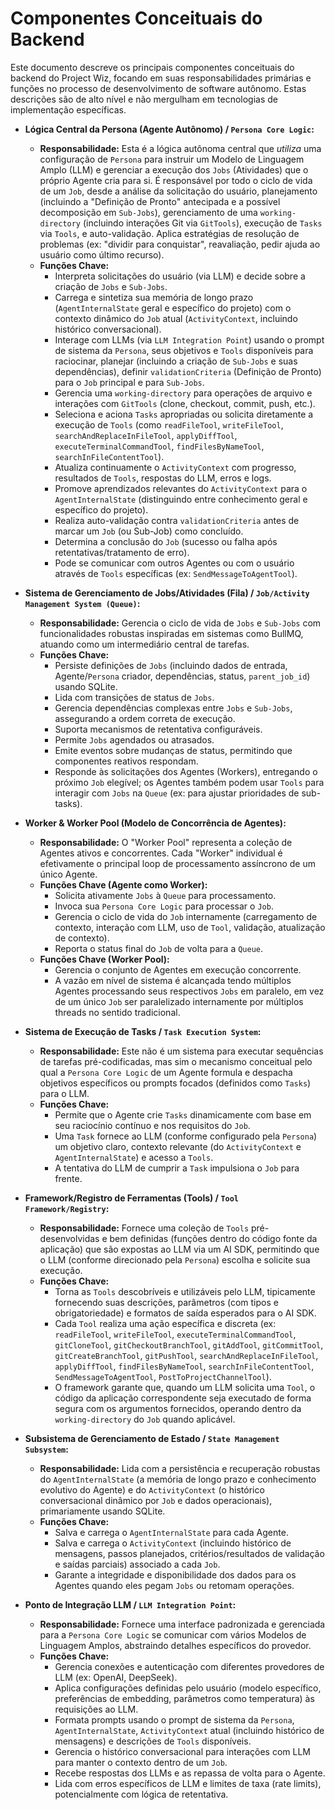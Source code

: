 # Componentes Conceituais do Backend

Este documento descreve os principais componentes conceituais do backend do Project Wiz, focando em suas responsabilidades primárias e funções no processo de desenvolvimento de software autônomo. Estas descrições são de alto nível e não mergulham em tecnologias de implementação específicas.

-   **Lógica Central da Persona (Agente Autônomo) / `Persona Core Logic`:**
    -   **Responsabilidade:** Esta é a lógica autônoma central que *utiliza* uma configuração de `Persona` para instruir um Modelo de Linguagem Amplo (LLM) e gerenciar a execução dos `Jobs` (Atividades) que o próprio Agente cria para si. É responsável por todo o ciclo de vida de um `Job`, desde a análise da solicitação do usuário, planejamento (incluindo a "Definição de Pronto" antecipada e a possível decomposição em `Sub-Jobs`), gerenciamento de uma `working-directory` (incluindo interações Git via `GitTools`), execução de `Tasks` via `Tools`, e auto-validação. Aplica estratégias de resolução de problemas (ex: "dividir para conquistar", reavaliação, pedir ajuda ao usuário como último recurso).
    -   **Funções Chave:**
        -   Interpreta solicitações do usuário (via LLM) e decide sobre a criação de `Jobs` e `Sub-Jobs`.
        -   Carrega e sintetiza sua memória de longo prazo (`AgentInternalState` geral e específico do projeto) com o contexto dinâmico do `Job` atual (`ActivityContext`, incluindo histórico conversacional).
        -   Interage com LLMs (via `LLM Integration Point`) usando o prompt de sistema da `Persona`, seus objetivos e `Tools` disponíveis para raciocinar, planejar (incluindo a criação de `Sub-Jobs` e suas dependências), definir `validationCriteria` (Definição de Pronto) para o `Job` principal e para `Sub-Jobs`.
        -   Gerencia uma `working-directory` para operações de arquivo e interações com `GitTools` (clone, checkout, commit, push, etc.).
        -   Seleciona e aciona `Tasks` apropriadas ou solicita diretamente a execução de `Tools` (como `readFileTool`, `writeFileTool`, `searchAndReplaceInFileTool`, `applyDiffTool`, `executeTerminalCommandTool`, `findFilesByNameTool`, `searchInFileContentTool`).
        -   Atualiza continuamente o `ActivityContext` com progresso, resultados de `Tools`, respostas do LLM, erros e logs.
        -   Promove aprendizados relevantes do `ActivityContext` para o `AgentInternalState` (distinguindo entre conhecimento geral e específico do projeto).
        -   Realiza auto-validação contra `validationCriteria` antes de marcar um `Job` (ou Sub-Job) como concluído.
        -   Determina a conclusão do `Job` (sucesso ou falha após retentativas/tratamento de erro).
        -   Pode se comunicar com outros Agentes ou com o usuário através de `Tools` específicas (ex: `SendMessageToAgentTool`).

-   **Sistema de Gerenciamento de Jobs/Atividades (Fila) / `Job/Activity Management System (Queue)`:**
    -   **Responsabilidade:** Gerencia o ciclo de vida de `Jobs` e `Sub-Jobs` com funcionalidades robustas inspiradas em sistemas como BullMQ, atuando como um intermediário central de tarefas.
    -   **Funções Chave:**
        -   Persiste definições de `Jobs` (incluindo dados de entrada, Agente/`Persona` criador, dependências, status, `parent_job_id`) usando SQLite.
        -   Lida com transições de status de `Jobs`.
        -   Gerencia dependências complexas entre `Jobs` e `Sub-Jobs`, assegurando a ordem correta de execução.
        -   Suporta mecanismos de retentativa configuráveis.
        -   Permite `Jobs` agendados ou atrasados.
        -   Emite eventos sobre mudanças de status, permitindo que componentes reativos respondam.
        -   Responde às solicitações dos Agentes (Workers), entregando o próximo `Job` elegível; os Agentes também podem usar `Tools` para interagir com `Jobs` na `Queue` (ex: para ajustar prioridades de sub-tasks).

-   **Worker & Worker Pool (Modelo de Concorrência de Agentes):**
    -   **Responsabilidade:** O "Worker Pool" representa a coleção de Agentes ativos e concorrentes. Cada "Worker" individual é efetivamente o principal loop de processamento assíncrono de um único Agente.
    -   **Funções Chave (Agente como Worker):**
        -   Solicita ativamente `Jobs` à `Queue` para processamento.
        -   Invoca sua `Persona Core Logic` para processar o `Job`.
        -   Gerencia o ciclo de vida do `Job` internamente (carregamento de contexto, interação com LLM, uso de `Tool`, validação, atualização de contexto).
        -   Reporta o status final do `Job` de volta para a `Queue`.
    -   **Funções Chave (Worker Pool):**
        -   Gerencia o conjunto de Agentes em execução concorrente.
        -   A vazão em nível de sistema é alcançada tendo múltiplos Agentes processando seus respectivos `Jobs` em paralelo, em vez de um único `Job` ser paralelizado internamente por múltiplos threads no sentido tradicional.

-   **Sistema de Execução de Tasks / `Task Execution System`:**
    -   **Responsabilidade:** Este não é um sistema para executar sequências de tarefas pré-codificadas, mas sim o mecanismo conceitual pelo qual a `Persona Core Logic` de um Agente formula e despacha objetivos específicos ou prompts focados (definidos como `Tasks`) para o LLM.
    -   **Funções Chave:**
        -   Permite que o Agente crie `Tasks` dinamicamente com base em seu raciocínio contínuo e nos requisitos do `Job`.
        -   Uma `Task` fornece ao LLM (conforme configurado pela `Persona`) um objetivo claro, contexto relevante (do `ActivityContext` e `AgentInternalState`) e acesso a `Tools`.
        -   A tentativa do LLM de cumprir a `Task` impulsiona o `Job` para frente.

-   **Framework/Registro de Ferramentas (Tools) / `Tool Framework/Registry`:**
    -   **Responsabilidade:** Fornece uma coleção de `Tools` pré-desenvolvidas e bem definidas (funções dentro do código fonte da aplicação) que são expostas ao LLM via um AI SDK, permitindo que o LLM (conforme direcionado pela `Persona`) escolha e solicite sua execução.
    -   **Funções Chave:**
        -   Torna as `Tools` descobríveis e utilizáveis pelo LLM, tipicamente fornecendo suas descrições, parâmetros (com tipos e obrigatoriedade) e formatos de saída esperados para o AI SDK.
        *   Cada `Tool` realiza uma ação específica e discreta (ex: `readFileTool`, `writeFileTool`, `executeTerminalCommandTool`, `gitCloneTool`, `gitCheckoutBranchTool`, `gitAddTool`, `gitCommitTool`, `gitCreateBranchTool`, `gitPushTool`, `searchAndReplaceInFileTool`, `applyDiffTool`, `findFilesByNameTool`, `searchInFileContentTool`, `SendMessageToAgentTool`, `PostToProjectChannelTool`).
        *   O framework garante que, quando um LLM solicita uma `Tool`, o código da aplicação correspondente seja executado de forma segura com os argumentos fornecidos, operando dentro da `working-directory` do `Job` quando aplicável.

-   **Subsistema de Gerenciamento de Estado / `State Management Subsystem`:**
    -   **Responsabilidade:** Lida com a persistência e recuperação robustas do `AgentInternalState` (a memória de longo prazo e conhecimento evolutivo do Agente) e do `ActivityContext` (o histórico conversacional dinâmico por `Job` e dados operacionais), primariamente usando SQLite.
    -   **Funções Chave:**
        -   Salva e carrega o `AgentInternalState` para cada Agente.
        -   Salva e carrega o `ActivityContext` (incluindo histórico de mensagens, passos planejados, critérios/resultados de validação e saídas parciais) associado a cada `Job`.
        -   Garante a integridade e disponibilidade dos dados para os Agentes quando eles pegam `Jobs` ou retomam operações.

-   **Ponto de Integração LLM / `LLM Integration Point`:**
    -   **Responsabilidade:** Fornece uma interface padronizada e gerenciada para a `Persona Core Logic` se comunicar com vários Modelos de Linguagem Amplos, abstraindo detalhes específicos do provedor.
    -   **Funções Chave:**
        -   Gerencia conexões e autenticação com diferentes provedores de LLM (ex: OpenAI, DeepSeek).
        -   Aplica configurações definidas pelo usuário (modelo específico, preferências de embedding, parâmetros como temperatura) às requisições ao LLM.
        -   Formata prompts usando o prompt de sistema da `Persona`, `AgentInternalState`, `ActivityContext` atual (incluindo histórico de mensagens) e descrições de `Tools` disponíveis.
        -   Gerencia o histórico conversacional para interações com LLM para manter o contexto dentro de um `Job`.
        -   Recebe respostas dos LLMs e as repassa de volta para o Agente.
        -   Lida com erros específicos de LLM e limites de taxa (rate limits), potencialmente com lógica de retentativa.

